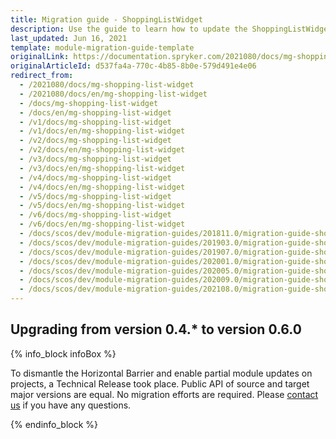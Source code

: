```yaml
---
title: Migration guide - ShoppingListWidget
description: Use the guide to learn how to update the ShoppingListWidget module.
last_updated: Jun 16, 2021
template: module-migration-guide-template
originalLink: https://documentation.spryker.com/2021080/docs/mg-shopping-list-widget
originalArticleId: d537fa4a-770c-4b85-8b0e-579d491e4e06
redirect_from:
  - /2021080/docs/mg-shopping-list-widget
  - /2021080/docs/en/mg-shopping-list-widget
  - /docs/mg-shopping-list-widget
  - /docs/en/mg-shopping-list-widget
  - /v1/docs/mg-shopping-list-widget
  - /v1/docs/en/mg-shopping-list-widget
  - /v2/docs/mg-shopping-list-widget
  - /v2/docs/en/mg-shopping-list-widget
  - /v3/docs/mg-shopping-list-widget
  - /v3/docs/en/mg-shopping-list-widget
  - /v4/docs/mg-shopping-list-widget
  - /v4/docs/en/mg-shopping-list-widget
  - /v5/docs/mg-shopping-list-widget
  - /v5/docs/en/mg-shopping-list-widget
  - /v6/docs/mg-shopping-list-widget
  - /v6/docs/en/mg-shopping-list-widget
  - /docs/scos/dev/module-migration-guides/201811.0/migration-guide-shoppinglistwidget.html
  - /docs/scos/dev/module-migration-guides/201903.0/migration-guide-shoppinglistwidget.html
  - /docs/scos/dev/module-migration-guides/201907.0/migration-guide-shoppinglistwidget.html
  - /docs/scos/dev/module-migration-guides/202001.0/migration-guide-shoppinglistwidget.html
  - /docs/scos/dev/module-migration-guides/202005.0/migration-guide-shoppinglistwidget.html
  - /docs/scos/dev/module-migration-guides/202009.0/migration-guide-shoppinglistwidget.html
  - /docs/scos/dev/module-migration-guides/202108.0/migration-guide-shoppinglistwidget.html
---
```


## Upgrading from version 0.4.* to version 0.6.0

{% info_block infoBox %}

To dismantle the Horizontal Barrier and enable partial module updates on projects, a Technical Release took place. Public API of source and target major versions are equal. No migration efforts are required. Please [contact us](https://spryker.com/en/support/) if you have any questions.

{% endinfo_block %}
